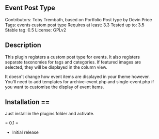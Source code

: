 ## Event Post Type
Contributors: Toby Trembath, based on Portfolio Post type by Devin Price
Tags: events custom post type
Requires at least: 3.3
Tested up to: 3.5
Stable tag: 0.5
License: GPLv2

## Description

This plugin registers a custom post type for events.  It also registers separate taxonomies for tags and categories.  If featured images are selected, they will be displayed in the column view.  

It doesn't change how event items are displayed in your theme however.  You'll need to add templates for archive-event.php and single-event.php if you want to customise the display of event items.

## Installation ==

Just install in the plugins folder and activate.


= 0.1 =

* Initial release